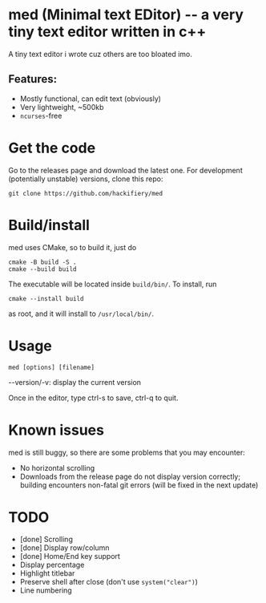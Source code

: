 # med (Minimal text EDitor) -- a very tiny text editor written in c++
A tiny text editor i wrote cuz others are too bloated imo.
## Features:
* Mostly functional, can edit text (obviously)
* Very lightweight, ~500kb
* `ncurses`-free

# Get the code
Go to the releases page and download the latest one.
For development (potentially unstable) versions, clone this repo:
```````
git clone https://github.com/hackifiery/med
```````

# Build/install
med uses CMake, so to build it, just do
``````
cmake -B build -S .
cmake --build build
``````
The executable will be located inside `build/bin/`. To install, run
``````
cmake --install build
``````
as root, and it will install to `/usr/local/bin/`.

# Usage
``````
med [options] [filename]
``````
--version/-v: display the current version

Once in the editor, type ctrl-s to save, ctrl-q to quit.

# Known issues

med is still buggy, so there are some problems that you may encounter:

* No horizontal scrolling
* Downloads from the release page do not display version correctly; building encounters non-fatal git errors (will be fixed in the next update)

# TODO
* [done] Scrolling
* [done] Display row/column
* [done] Home/End key support
* Display percentage
* Highlight titlebar
* Preserve shell after close (don't use `system("clear")`)
* Line numbering
